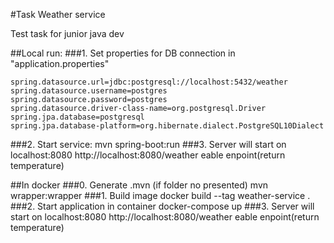 #Task Weather service

Test task for junior java dev

##Local run:
###1. Set properties for DB connection in "application.properties"

    spring.datasource.url=jdbc:postgresql://localhost:5432/weather
    spring.datasource.username=postgres
    spring.datasource.password=postgres
    spring.datasource.driver-class-name=org.postgresql.Driver
    spring.jpa.database=postgresql
    spring.jpa.database-platform=org.hibernate.dialect.PostgreSQL10Dialect
###2. Start service:
    mvn spring-boot:run
###3. Server will start on localhost:8080
    http://localhost:8080/weather eable enpoint(return temperature)

##In docker
###0. Generate .mvn (if folder no presented)
    mvn wrapper:wrapper
###1. Build image
    docker build --tag weather-service .
###2. Start application in container
    docker-compose up
###3. Server will start on localhost:8080
    http://localhost:8080/weather eable enpoint(return temperature)


